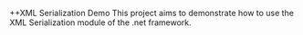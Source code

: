 ++XML Serialization Demo
This project aims to demonstrate how to use the XML Serialization module of the .net framework.